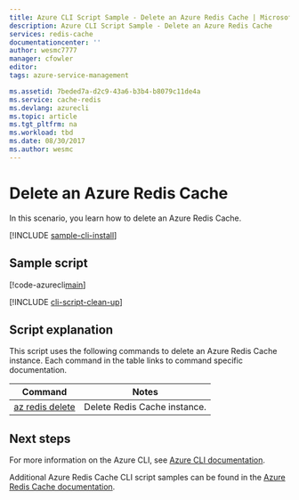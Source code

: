 ```yaml
---
title: Azure CLI Script Sample - Delete an Azure Redis Cache | Microsoft Docs
description: Azure CLI Script Sample - Delete an Azure Redis Cache
services: redis-cache
documentationcenter: ''
author: wesmc7777
manager: cfowler
editor: 
tags: azure-service-management

ms.assetid: 7beded7a-d2c9-43a6-b3b4-b8079c11de4a
ms.service: cache-redis
ms.devlang: azurecli
ms.topic: article
ms.tgt_pltfrm: na
ms.workload: tbd
ms.date: 08/30/2017
ms.author: wesmc
---
```


# Delete an Azure Redis Cache

In this scenario, you learn how to delete an Azure Redis Cache.

[!INCLUDE [sample-cli-install](../../../includes/sample-cli-install.md)]

## Sample script

[!code-azurecli[main](../../../cli_scripts/redis-cache/delete-cache/delete-cache.sh "Azure Redis Cache")]

[!INCLUDE [cli-script-clean-up](../../../includes/redis-cli-script-clean-up.md)]

## Script explanation

This script uses the following commands to delete an Azure Redis Cache instance. Each command in the table links to command specific documentation.

| Command | Notes |
|---|---|
| [az redis delete](https://docs.microsoft.com/cli/azure/redis#az_redis_delete) | Delete Redis Cache instance. |


## Next steps

For more information on the Azure CLI, see [Azure CLI documentation](https://docs.microsoft.com/cli/azure).

Additional Azure Redis Cache CLI script samples can be found in the [Azure Redis Cache documentation](../cli-samples.md).
